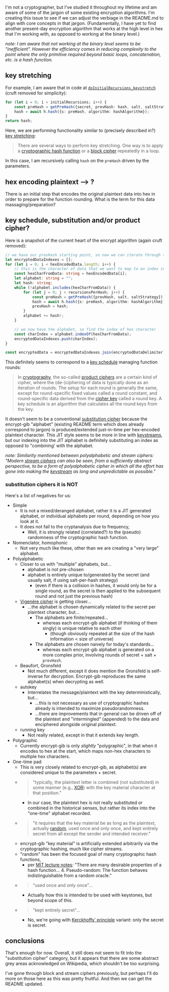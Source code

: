 I'm not a cryptographer, but I've studied it throughout my lifetime and am aware of some of the jargon of some existing encryption algorithms. I'm creating this issue to see if we can adjust the verbiage in the README.md to align with core concepts in that jargon. (Fundamentally, I have yet to find another present-day encryption algorithm that works at the high level in hex that I'm working with, as opposed to working at the binary level.)

_note: I am aware that not working at the binary level seems to be "inefficient". However the efficiency comes in reducing complexity to the point where the only primitive required beyond basic loops, concatenation, etc. is a hash function._

## key stretching

For example, I am aware that in code at [`doInitialRecursions_keystretch`](https://github.com/wraiford/encrypt-gib/blob/main/src/encrypt-decrypt.ts#L536) (cruft removed for simplicity):

```typescript
for (let i = 0; i < initialRecursions; i++) {
    const preHash = getPreHash({secret, prevHash: hash, salt, saltStrategy});
    hash = await h.hash({s: preHash, algorithm: hashAlgorithm});
}
return hash;
```

Here, we are performing functionality similar to (precisely described in?) [key stretching](https://en.wikipedia.org/wiki/Key_stretching):

> There are several ways to perform key stretching. One way is to apply a [cryptographic hash function](https://en.wikipedia.org/wiki/Cryptographic_hash_function) or a [block cipher](https://en.wikipedia.org/wiki/Block_cipher) repeatedly in a loop.

In this case, I am recursively calling `hash` on the `preHash` driven by the parameters.

## hex encoding plaintext --> ?

There is an initial step that encodes the original plaintext data into hex in order to prepare for the function rounding. What is the term for this data massaging/preparation?

## key schedule, substitution and/or product cipher?

Here is a snapshot of the current heart of the encrypt algorithm (again cruft removed):

```typescript
// we have our prevHash starting point, so now we can iterate through the data
let encryptedDataIndexes = [];
for (let i = 0; i < hexEncodedData.length; i++) {
    // this is the character of data that we want to map to an index into the generated alphabet
    const hexCharFromData: string = hexEncodedData[i];
    let alphabet: string = "";
    let hash: string;
    while (!alphabet.includes(hexCharFromData)) {
        for (let j = 0; j < recursionsPerHash; j++) {
            const preHash = getPreHash({prevHash, salt, saltStrategy});
            hash = await h.hash({s: preHash, algorithm: hashAlgorithm});
            prevHash = hash;
        }
        alphabet += hash!;
    }

    // we now have the alphabet, so find the index of hex character
    const charIndex = alphabet.indexOf(hexCharFromData);
    encryptedDataIndexes.push(charIndex);
}

const encryptedData = encryptedDataIndexes.join(encryptedDataDelimiter);
```

This definitely seems to correspond to a [key schedule](https://en.wikipedia.org/wiki/Key_schedule) managing function rounds:

> In [cryptography](https://en.wikipedia.org/wiki/Cryptography), the so-called [product ciphers](https://en.wikipedia.org/wiki/Product_cipher) are a certain kind of cipher, where the (de-)ciphering of data is typically done as an iteration of rounds. The setup for each round is generally the same, except for round-specific fixed values called a round constant, and round-specific data derived from the [cipher key](https://en.wikipedia.org/wiki/Key_(cryptography)) called a round key. A key schedule is an algorithm that calculates all the round keys from the key.

It doesn't seem to be a conventional [substitution cipher](https://en.wikipedia.org/wiki/Substitution_cipher) because the encrypt-gib "alphabet" (existing README term which does already correspond to jargon) is produced/extended just-in-time per hex-encoded plaintext character. This JIT style seems to be more in line with [keystreams](https://en.wikipedia.org/wiki/Keystream), but our indexing into the JIT alphabet is definitely substituting an index as opposed to "combining' with the alphabet.

_note: Similarity mentioned between polyalphabetic and stream ciphers: "Modern [stream ciphers](https://en.wikipedia.org/wiki/Stream_cipher) can also be seen, from a sufficiently abstract perspective, to be a form of polyalphabetic cipher in which all the effort has gone into making the [keystream](https://en.wikipedia.org/wiki/Keystream) as long and unpredictable as possible."_


### substitution ciphers it is NOT

Here's a list of negatives for us:

* Simple
  * It is not a mixed/deranged alphabet, rather it is a JIT generated alphabet, or individual alphabets per round, depending on how you look at it.
  * It does not fall to the cryptanalysis due to frequency,
    * Well, it is strongly related (correlated?) to the (pseudo) randomness of the cryptographic hash function.
* Nomenclator, homophonic
  * Not very much like these, other than we are creating a "very large" alphabet.
* Polyalphabetic
  * Closer to us with "multiple" alphabets, but...
    * alphabet is not pre-chosen
    * alphabet is entirely unique to/generated by the secret (and usually salt, if using salt-per-hash strategy)
      * (even if there is a collision in hashes, it would only be for a single round, as the secret is then applied to the subsequent round and not just the previous hash)
  * [Vigenère cipher](https://en.wikipedia.org/wiki/Vigen%C3%A8re_cipher) is getting closer...
    * ...the alphabet is chosen dynamically related to the secret per plaintext character, but...
      * The alphabets are finite/repeated...
        * whereas each encrypt-gib alphabet (if thinking of them singly) is unique relative to each other
          * (though obviously repeated at the size of the hash information < size of universe)
      * The alphabets are chosen naively for today's standards...
        * whereas each encrypt-gib alphabet is generated on a more complex prior, involving rounds of secret + salt + `prevHash`.
  * Beaufort, Gronsfeld
    * Not much different, except it does mention the Gronsfeld is self-inverse for decryption. Encrypt-gib reproduces the same alphabet(s) when decrypting as well.
  * autokey
    * Interrelates the message/plaintext with the key deterministically, but...
      * ...this is not necessary as use of cryptographic hashes already is intended to maximize pseudorandomness.
      * ...there are improvements that in general can be driven off of the plaintext and "intermingled" (appended) to the data and enciphered alongside original plaintext.
  * running key
    * Not really related, except in that it extends key length.
* Polygraphic
  * Currently encrypt-gib is only _slightly_ "polygraphic", in that when it encodes to hex at the start, which maps non-hex characters to multiple hex characters.
* One-time pad
  * This is very closely related to encrypt-gib, as alphabet(s) are considered unique to the parameters + secret.
  * > "typically, the plaintext letter is combined (not substituted) in some manner (e.g., [XOR](https://en.wikipedia.org/wiki/XOR)) with the key material character at that position."
    * In our case, the plaintext hex is not really substituted or combined in the historical senses, but rather its index into the "one-time" alphabet recorded.
  *  > "it requires that the key material be as long as the plaintext, actually [random](https://en.wikipedia.org/wiki/Random), used once and only once, and kept entirely secret from all except the sender and intended receiver."
    * encrypt-gib "key material" is artificially extended arbitrarily via the cryptographic hashing, much like cipher streams.
    * "random" has been the focused goal of many cryptographic hash functions,
      * per [MIT lecture notes](https://ocw.mit.edu/courses/electrical-engineering-and-computer-science/6-046j-design-and-analysis-of-algorithms-spring-2015/lecture-notes/MIT6_046JS15_lec21.pdf): "There are many desirable properties of a hash function... 4. Pseudo-random: The function behaves indistinguishable from a random oracle."
    * > "used once and only once"...
      * Actually how this is intended to be used with keystones, but beyond scope of this.
    * > "kept entirely secret"...
      * No, we're going with [Kerckhoffs' principle](https://en.wikipedia.org/wiki/Kerckhoffs%27s_principle) variant: only the secret is secret.

## conclusions

That's enough for now. Overall, it still does not seem to fit into the "substitution cipher" category, but it appears that there are some abstract grey areas acknowledged on Wikipedia, which shouldn't be too surprising.

I've gone through block and stream ciphers previously, but perhaps I'll do more on those here as this was pretty fruitful. And then we can get the README updated.
